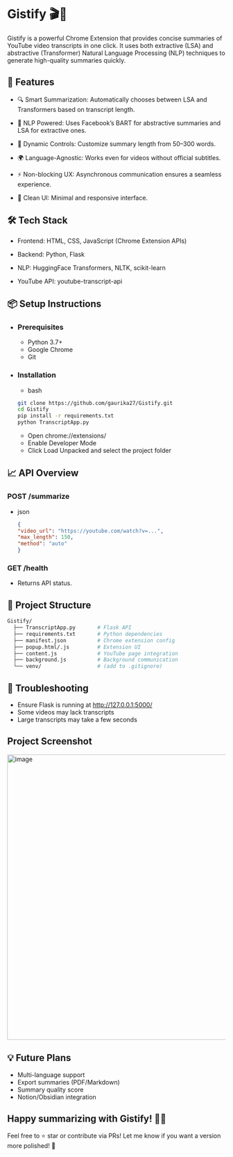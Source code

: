 # Gistify 🎬📝

Gistify is a powerful Chrome Extension that provides concise summaries of YouTube video transcripts in one click. It uses both extractive (LSA) and abstractive (Transformer) Natural Language Processing (NLP) techniques to generate high-quality summaries quickly.

## 🚀 Features
  - 🔍 Smart Summarization: Automatically chooses between LSA and Transformers based on transcript length.

  - 🧠 NLP Powered: Uses Facebook’s BART for abstractive summaries and LSA for extractive ones.

  - 🧩 Dynamic Controls: Customize summary length from 50–300 words.

  - 🌍 Language-Agnostic: Works even for videos without official subtitles.

  - ⚡ Non-blocking UX: Asynchronous communication ensures a seamless experience.

  - 🧼 Clean UI: Minimal and responsive interface.

## 🛠️ Tech Stack
  - Frontend: HTML, CSS, JavaScript (Chrome Extension APIs)

  - Backend: Python, Flask

  - NLP: HuggingFace Transformers, NLTK, scikit-learn

  - YouTube API: youtube-transcript-api

## 📦 Setup Instructions

  - ### Prerequisites
    - Python 3.7+
    - Google Chrome
    - Git
  - ### Installation
    - bash
     ```bash
     git clone https://github.com/gaurika27/Gistify.git
     cd Gistify
     pip install -r requirements.txt
     python TranscriptApp.py
     ```
    - Open chrome://extensions/
    - Enable Developer Mode
    - Click Load Unpacked and select the project folder

## 📈 API Overview
### POST /summarize
  - json
    ```json
    {
    "video_url": "https://youtube.com/watch?v=...",
    "max_length": 150,
    "method": "auto"
    }
    ```

### GET /health
 - Returns API status.

## 📂 Project Structure
```bash
Gistify/
  ├── TranscriptApp.py       # Flask API
  ├── requirements.txt       # Python dependencies
  ├── manifest.json          # Chrome extension config
  ├── popup.html/.js         # Extension UI
  ├── content.js             # YouTube page integration
  ├── background.js          # Background communication
  └── venv/                  # (add to .gitignore)
```
## 🧪 Troubleshooting
  - Ensure Flask is running at http://127.0.0.1:5000/
  - Some videos may lack transcripts
  - Large transcripts may take a few seconds

## Project Screenshot
<img width="520" height="656" alt="image" src="https://github.com/user-attachments/assets/88d98a0b-009b-440a-becd-e17cc10b0c2d" />


## 💡 Future Plans
  - Multi-language support
  - Export summaries (PDF/Markdown)
  - Summary quality score
  - Notion/Obsidian integration

## Happy summarizing with Gistify! 🧠✨
Feel free to ⭐ star or contribute via PRs!
Let me know if you want a version more polished! 💖
